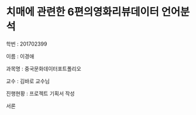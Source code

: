 # 치매에 관련한 6편의영화리뷰데이터 언어분석
학번 : 201702399

이름 : 이경애

과목명 : 중국문화데이터포트폴리오

교수 : 김바로 교수님

진행현황 : 프로젝트 기획서 작성

  서론
 
  
  

